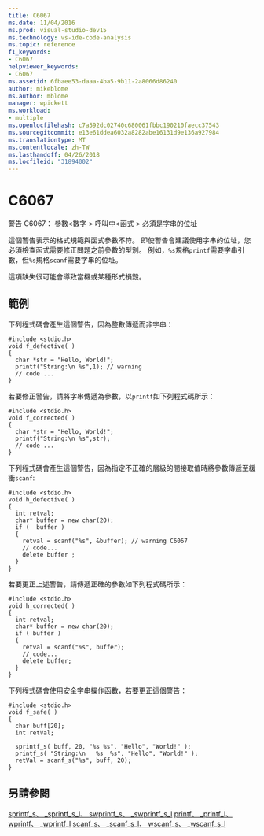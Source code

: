 ```yaml
---
title: C6067
ms.date: 11/04/2016
ms.prod: visual-studio-dev15
ms.technology: vs-ide-code-analysis
ms.topic: reference
f1_keywords:
- C6067
helpviewer_keywords:
- C6067
ms.assetid: 6fbaee53-daaa-4ba5-9b11-2a8066d86240
author: mikeblome
ms.author: mblome
manager: wpickett
ms.workload:
- multiple
ms.openlocfilehash: c7a592dc02740c680061fbbc190210faecc37543
ms.sourcegitcommit: e13e61ddea6032a8282abe16131d9e136a927984
ms.translationtype: MT
ms.contentlocale: zh-TW
ms.lasthandoff: 04/26/2018
ms.locfileid: "31894002"
---
```

# <a name="c6067"></a>C6067
警告 C6067： 參數\<數字 > 呼叫中\<函式 > 必須是字串的位址

 這個警告表示的格式規範與函式參數不符。 即使警告會建議使用字串的位址，您必須檢查函式需要修正問題之前參數的型別。 例如，`%s`規格`printf`需要字串引數，但`%s`規格`scanf`需要字串的位址。

 這項缺失很可能會導致當機或某種形式損毀。

## <a name="example"></a>範例
 下列程式碼會產生這個警告，因為整數傳遞而非字串：

```
#include <stdio.h>
void f_defective( )
{
  char *str = "Hello, World!";
  printf("String:\n %s",1); // warning
  // code ...
}
```

 若要修正警告，請將字串傳遞為參數，以`printf`如下列程式碼所示：

```
#include <stdio.h>
void f_corrected( )
{
  char *str = "Hello, World!";
  printf("String:\n %s",str);
  // code ...
}
```

 下列程式碼會產生這個警告，因為指定不正確的層級的間接取值時將參數傳遞至緩衝`scanf`:

```
#include <stdio.h>
void h_defective( )
{
  int retval;
  char* buffer = new char(20);
  if (  buffer )
  {
    retval = scanf("%s", &buffer); // warning C6067
    // code...
    delete buffer ;
  }
}
```

 若要更正上述警告，請傳遞正確的參數如下列程式碼所示：

```
#include <stdio.h>
void h_corrected( )
{
  int retval;
  char* buffer = new char(20);
  if ( buffer )
  {
    retval = scanf("%s", buffer);
    // code...
    delete buffer;
  }
}
```

 下列程式碼會使用安全字串操作函數，若要更正這個警告：

```
#include <stdio.h>
void f_safe( )
{
  char buff[20];
  int retVal;

  sprintf_s( buff, 20, "%s %s", "Hello", "World!" );
  printf_s( "String:\n   %s  %s", "Hello", "World!" );
  retVal = scanf_s("%s", buff, 20);
}
```

## <a name="see-also"></a>另請參閱
 [sprintf_s、 _sprintf_s_l、 swprintf_s、 _swprintf_s_l](/cpp/c-runtime-library/reference/sprintf-s-sprintf-s-l-swprintf-s-swprintf-s-l) [printf、 _printf_l、 wprintf、 _wprintf_l](/cpp/c-runtime-library/reference/printf-printf-l-wprintf-wprintf-l) [scanf_s、 _scanf_s_l、 wscanf_s、 _wscanf_s_l](/cpp/c-runtime-library/reference/scanf-s-scanf-s-l-wscanf-s-wscanf-s-l)
